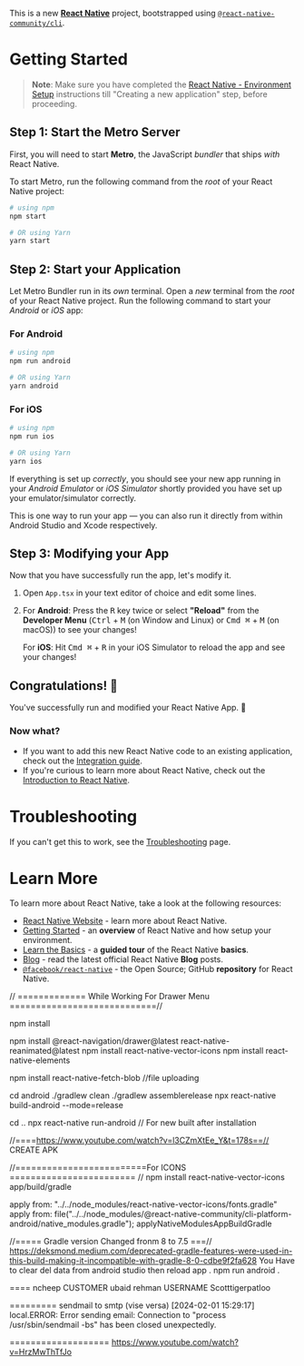 This is a new [**React Native**](https://reactnative.dev) project, bootstrapped using [`@react-native-community/cli`](https://github.com/react-native-community/cli).

# Getting Started

>**Note**: Make sure you have completed the [React Native - Environment Setup](https://reactnative.dev/docs/environment-setup) instructions till "Creating a new application" step, before proceeding.

## Step 1: Start the Metro Server

First, you will need to start **Metro**, the JavaScript _bundler_ that ships _with_ React Native.

To start Metro, run the following command from the _root_ of your React Native project:

```bash
# using npm
npm start

# OR using Yarn
yarn start
```

## Step 2: Start your Application

Let Metro Bundler run in its _own_ terminal. Open a _new_ terminal from the _root_ of your React Native project. Run the following command to start your _Android_ or _iOS_ app:

### For Android

```bash
# using npm
npm run android

# OR using Yarn
yarn android
```

### For iOS

```bash
# using npm
npm run ios

# OR using Yarn
yarn ios
```

If everything is set up _correctly_, you should see your new app running in your _Android Emulator_ or _iOS Simulator_ shortly provided you have set up your emulator/simulator correctly.

This is one way to run your app — you can also run it directly from within Android Studio and Xcode respectively.

## Step 3: Modifying your App

Now that you have successfully run the app, let's modify it.

1. Open `App.tsx` in your text editor of choice and edit some lines.
2. For **Android**: Press the <kbd>R</kbd> key twice or select **"Reload"** from the **Developer Menu** (<kbd>Ctrl</kbd> + <kbd>M</kbd> (on Window and Linux) or <kbd>Cmd ⌘</kbd> + <kbd>M</kbd> (on macOS)) to see your changes!

   For **iOS**: Hit <kbd>Cmd ⌘</kbd> + <kbd>R</kbd> in your iOS Simulator to reload the app and see your changes!

## Congratulations! :tada:

You've successfully run and modified your React Native App. :partying_face:

### Now what?

- If you want to add this new React Native code to an existing application, check out the [Integration guide](https://reactnative.dev/docs/integration-with-existing-apps).
- If you're curious to learn more about React Native, check out the [Introduction to React Native](https://reactnative.dev/docs/getting-started).

# Troubleshooting

If you can't get this to work, see the [Troubleshooting](https://reactnative.dev/docs/troubleshooting) page.

# Learn More

To learn more about React Native, take a look at the following resources:

- [React Native Website](https://reactnative.dev) - learn more about React Native.
- [Getting Started](https://reactnative.dev/docs/environment-setup) - an **overview** of React Native and how setup your environment.
- [Learn the Basics](https://reactnative.dev/docs/getting-started) - a **guided tour** of the React Native **basics**.
- [Blog](https://reactnative.dev/blog) - read the latest official React Native **Blog** posts.
- [`@facebook/react-native`](https://github.com/facebook/react-native) - the Open Source; GitHub **repository** for React Native.


// =============  While Working For Drawer Menu ============================//

npm install

npm install @react-navigation/drawer@latest react-native-reanimated@latest
npm install react-native-vector-icons
npm install react-native-elements

npm install react-native-fetch-blob //file uploading

cd android
./gradlew clean
./gradlew assemblerelease
npx react-native build-android --mode=release


cd ..
npx react-native run-android  // For new built after installation 


//====https://www.youtube.com/watch?v=l3CZmXtEe_Y&t=178s==// CREATE APK


//=========================For ICONS ======================== // 
npm install react-native-vector-icons
app/build/gradle 

apply from: "../../node_modules/react-native-vector-icons/fonts.gradle"
apply from: file("../../node_modules/@react-native-community/cli-platform-android/native_modules.gradle"); applyNativeModulesAppBuildGradle



//===== Gradle version Changed fronm 8 to 7.5 ===// 
https://deksmond.medium.com/deprecated-gradle-features-were-used-in-this-build-making-it-incompatible-with-gradle-8-0-cdbe9f2fa628
You Have to clear del data from android studio then reload app . npm run android .




====
ncheep
CUSTOMER
ubaid rehman
USERNAME
Scotttigerpatloo

=========
sendmail to smtp    (vise versa)
[2024-02-01 15:29:17] local.ERROR: Error sending email: Connection to "process /usr/sbin/sendmail -bs" has been closed unexpectedly. 

===================
https://www.youtube.com/watch?v=HrzMwThTfJo









